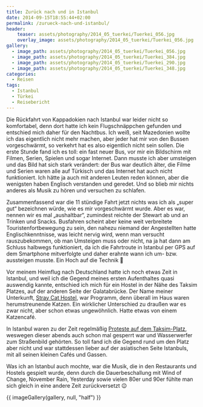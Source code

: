 ```yaml
---
title: Zurück nach und in Istanbul
date: 2014-09-15T18:55:44+02:00
permalink: /zurueck-nach-und-istanbul/
header:
    teaser: assets/photography/2014_05_tuerkei/Tuerkei_056.jpg
    overlay_image: assets/photography/2014_05_tuerkei/Tuerkei_056.jpg
gallery:
  - image_path: assets/photography/2014_05_tuerkei/Tuerkei_056.jpg
  - image_path: assets/photography/2014_05_tuerkei/Tuerkei_384.jpg
  - image_path: assets/photography/2014_05_tuerkei/Tuerkei_290.jpg
  - image_path: assets/photography/2014_05_tuerkei/Tuerkei_348.jpg
categories:
  - Reisen
tags:
  - Istanbul
  - Türkei
  - Reisebericht
---
```

Die Rückfahrt von Kappadokien nach Istanbul war leider nicht so komfortabel, 
denn dort hatte ich kein Flugschnäppchen gefunden und entschied mich daher für den Nachtbus. 
Ich weiß, seit Mazedonien wollte ich das eigentlich nicht mehr machen, aber jeder hat mir von den Bussen vorgeschwärmt, 
so verkehrt hat es also eigentlich nicht sein sollen. Die erste Stunde fand ich es toll: ein fast neuer Bus, 
vor mir ein Bildschirm mit Filmen, Serien, Spielen und sogar Internet. 
Dann musste ich aber umsteigen und das Bild hat sich stark verändert: der Bus war deutlich älter, 
die Filme und Serien waren alle auf Türkisch und das Internet hat auch nicht funktioniert. 
Ich hätte ja auch mit anderen Leuten reden können, aber die wenigsten haben Englisch verstanden und geredet. 
Und so blieb mir nichts anderes als Musik zu hören und versuchen zu schlafen.

Zusammenfassend war die 11 stündige Fahrt jetzt nichts was ich als „super gut“ bezeichnen würde, wie es mir vorgeschwärmt wurde. 
Aber es war, nennen wir es mal „aushaltbar“, zumindest reichte der Stewart ab und an Trinken und Snacks. 
Busfahren scheint aber keine weit verbreitete Touristenfortbewegung zu sein, den nahezu niemand der Angestellten hatte Englischkenntnisse, 
was leicht nervig wird, wenn man versucht rauszubekommen, ob man Umsteigen muss oder nicht, 
na ja hat dann am Schluss halbwegs funktioniert, da ich die Fahrtroute in Istanbul per GPS auf dem Smartphone mitverfolgte 
und daher erahnte wann ich um- bzw. aussteigen musste. Ein Hoch auf die Technik 🙂

Vor meinem Heimflug nach Deutschland hatte ich noch etwas Zeit in Istanbul, und weil ich die Gegend meines ersten Aufenthaltes quasi auswendig kannte, 
entschied ich mich für ein Hostel in der Nähe des Taksim Platzes, auf der anderen Seite der Galatabrücke. 
Der Name meiner Unterkunft, [Stray Cat Hostel](http://www.hostelstraycat.com/), war Programm, 
denn überall im Haus waren herumstreunende Katzen. Ein wirklicher Unterschied zu draußen war es zwar nicht, aber schon etwas ungewöhnlich. 
Hatte etwas von einem Katzencafé.

In Istanbul waren zu der Zeit regelmäßig [Proteste auf dem Taksim-Platz](http://www.n-tv.de/politik/Taksim-Platz-mit-Wasserwerfern-geraeumt-article10872191.html), 
weswegen dieser abends auch schon mal gesperrt war und Wasserwerfer zum Straßenbild gehörten. 
So toll fand ich die Gegend rund um den Platz aber nicht und war stattdessen lieber auf der asiatischen Seite Istanbuls, 
mit all seinen kleinen Cafés und Gassen.

Was ich an Istanbul auch mochte, war die Musik, die in den Restaurants und Hostels gespielt wurde, 
denn durch die Dauerbeschallung mit Wind of Change, November Rain, Yesterday sowie vielen 80er und 90er fühlte man sich gleich 
in eine andere Zeit zurückversetzt 😉

{{ imageGallery(gallery, null, "half") }}